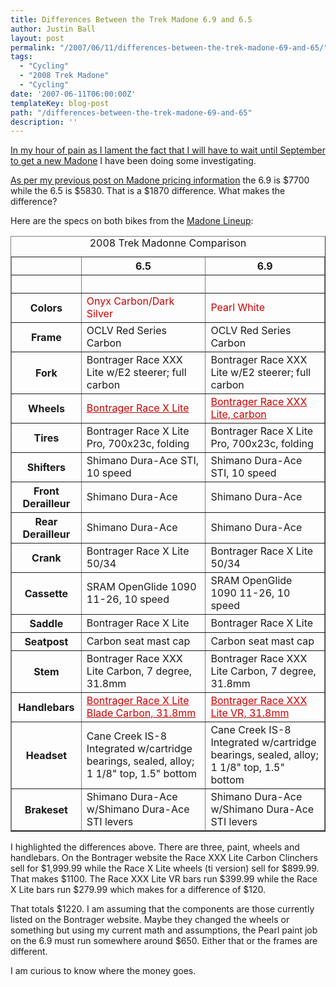 ```yaml
---
title: Differences Between the Trek Madone 6.9 and 6.5
author: Justin Ball
layout: post
permalink: "/2007/06/11/differences-between-the-trek-madone-69-and-65/"
tags:
  - "Cycling"
  - "2008 Trek Madone"
  - "Cycling"
date: '2007-06-11T06:00:00Z'
templateKey: blog-post
path: "/differences-between-the-trek-madone-69-and-65"
description: ''
---
```


[In my hour of pain as I lament the fact that I will have to wait until September to get a new Madone][1] I have been doing some investigating.

 [1]: http://www.justinball.com/2007/06/11/why-trek-why/

[As per my previous post on Madone pricing information][2] the 6.9 is $7700 while the 6.5 is $5830. That is a $1870 difference. What makes the difference?

 [2]: http://www.justinball.com/2007/06/07/2008-trek-madone-prices/

Here are the specs on both bikes from the [Madone Lineup][3]:

 [3]: http://www2.trekbikes.com/madone/madone_line_up/#

<table width="100%" border="1" summary="2008 Trek Madonne Comparison" class="table">
  <caption>
    2008 Trek Madonne Comparison
  </caption>
  <tr>
    <td></td>
  <th>6.5</th>
  <th>6.9</th>
  </tr>
  <tr>
    <th scope="row">&nbsp;</th>
    <td>&nbsp;</td>
    <td>&nbsp;</td>
  </tr>
  <tr>
    <th scope="row">Colors</th>
    <td><span style="color:#CC0000">Onyx Carbon/Dark Silver</span></td>
    <td><span style="color:#CC0000">Pearl White</span></td>
  </tr>
  <tr>
    <th scope="row">Frame</th>
    <td>OCLV Red Series Carbon</td>
    <td>OCLV Red Series Carbon</td>
  </tr>
  <tr>
    <th scope="row">Fork</th>
    <td>Bontrager Race XXX Lite w/E2 steerer; full carbon</td>
    <td>Bontrager Race XXX Lite w/E2 steerer; full carbon</td>
  </tr>
  <tr>
    <th scope="row">Wheels</th>
    <td><a style="color:#CC0000" href="http://www.bontrager.com/Road/Wheelworks/Wheels/5772.php">Bontrager Race X Lite</a></td>
    <td><a style="color:#CC0000" href="http://www.bontrager.com/Road/Wheelworks/Wheels/5802.php">Bontrager Race XXX Lite, carbon</a></td>
  </tr>
  <tr>
    <th scope="row">Tires</th>
    <td>Bontrager Race X Lite Pro, 700x23c, folding</td>
    <td>Bontrager Race X Lite Pro, 700x23c, folding</td>
  </tr>
  <tr>
    <th scope="row">Shifters</th>
    <td>Shimano Dura-Ace STI, 10 speed</td>
    <td>Shimano Dura-Ace STI, 10 speed</td>
  </tr>
  <tr>
    <th scope="row">Front Derailleur</th>
    <td>Shimano Dura-Ace</td>
    <td>Shimano Dura-Ace</td>
  </tr>
  <tr>
    <th scope="row">Rear Derailleur</th>
    <td>Shimano Dura-Ace</td>
    <td>Shimano Dura-Ace</td>
  </tr>
  <tr>
    <th scope="row">Crank</th>
    <td> Bontrager Race X Lite 50/34</td>
    <td> Bontrager Race X Lite 50/34</td>
  </tr>
  <tr>
    <th scope="row">Cassette</th>
    <td>SRAM OpenGlide 1090 11-26, 10 speed</td>
    <td>SRAM OpenGlide 1090 11-26, 10 speed</td>
  </tr>
  <tr>
    <th scope="row">Saddle</th>
    <td>Bontrager Race X Lite</td>
    <td>Bontrager Race X Lite</td>
  </tr>
  <tr>
    <th scope="row">Seatpost</th>
    <td>Carbon seat mast cap</td>
    <td>Carbon seat mast cap</td>
  </tr>
  <tr>
    <th scope="row">Stem</th>
    <td>Bontrager Race XXX Lite Carbon, 7 degree, 31.8mm</td>
    <td>Bontrager Race XXX Lite Carbon, 7 degree, 31.8mm</td>
  </tr>
  <tr>
    <th scope="row">Handlebars</th>
<td><a style="color:#CC0000" href="http://www.bontrager.com/Road/Components/Handlebars/5803.php">Bontrager Race X Lite Blade Carbon, 31.8mm</a></td>
<td><a style="color:#CC0000" href="http://www.bontrager.com/Road/Components/Handlebars/21267.php">Bontrager Race XXX Lite VR, 31.8mm</a></td>
  </tr>
  <tr>
    <th scope="row">Headset</th>
    <td>Cane Creek IS-8 Integrated w/cartridge bearings, sealed, alloy; 1 1/8&quot; top, 1.5&quot; bottom</td>
    <td>Cane Creek IS-8 Integrated w/cartridge bearings, sealed, alloy; 1 1/8&quot; top, 1.5&quot; bottom</td>
  </tr>
  <tr>
    <th scope="row">Brakeset</th>
    <td>Shimano Dura-Ace w/Shimano Dura-Ace STI levers</td>
    <td>Shimano Dura-Ace w/Shimano Dura-Ace STI levers</td>
  </tr>
</table>

I highlighted the differences above. There are three, paint, wheels and handlebars. On the Bontrager website the Race XXX Lite Carbon Clinchers sell for $1,999.99 while the Race X Lite wheels (ti version) sell for $899.99. That makes $1100. The Race XXX Lite VR bars run $399.99 while the Race X Lite bars run $279.99 which makes for a difference of $120.

 [4]: http://www.bontrager.com/Road/Wheelworks/Wheels/5772.php
 [5]: http://www.bontrager.com/Road/Wheelworks/Wheels/5802.php
 [6]: http://www.bontrager.com/Road/Components/Handlebars/5803.php
 [7]: http://www.bontrager.com/Road/Components/Handlebars/21267.php

That totals $1220. I am assuming that the components are those currently listed on the Bontrager website. Maybe they changed the wheels or something but using my current math and assumptions, the Pearl paint job on the 6.9 must run somewhere around $650. Either that or the frames are different.

I am curious to know where the money goes.
